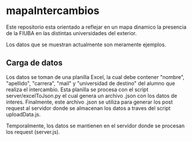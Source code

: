 # mapaIntercambios
Este repositorio esta orientado a reflejar en un mapa dinamico la presencia de la FIUBA en las distintas universidades del exterior.

Los datos que se muestran actualmente son meramente ejemplos. 

## Carga de datos
Los datos se toman de una planilla Excel, la cual debe contener "nombre", "apellido", "carrera", "mail" y "universidad de destino" del alumno que realiza el intercambio. Esta planilla se procesa con el script server/excelToJson.py el cual genera un archivo .json con los datos de interes. Finalmente, este archivo .json se utiliza para generar los post request al servidor donde se almacenan los datos a traves del script uploadData.js.

Temporalmente, los datos se mantienen en el servidor donde se procesan los request (server.js).
